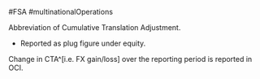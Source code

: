 #FSA #multinationalOperations 

Abbreviation of Cumulative Translation Adjustment. 
- Reported as plug figure under equity. 

Change in CTA^[i.e. FX gain/loss] over the reporting period is reported in OCI.